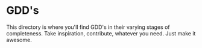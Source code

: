 # GDD's
This directory is where you'll find GDD's in their varying stages of completeness. Take inspiration, contribute,
whatever you need. Just make it awesome.
